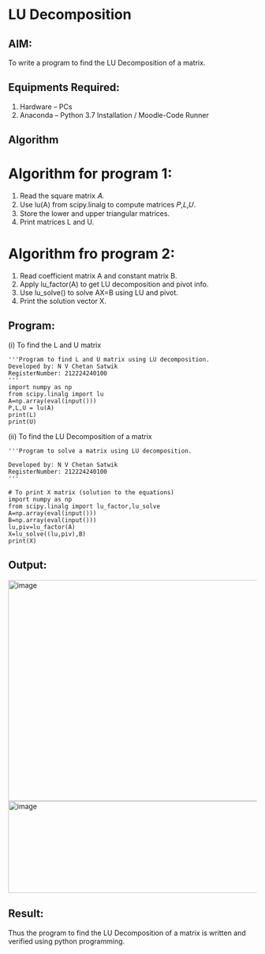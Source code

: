 # LU Decomposition 

## AIM:
To write a program to find the LU Decomposition of a matrix.

## Equipments Required:
1. Hardware – PCs
2. Anaconda – Python 3.7 Installation / Moodle-Code Runner

## Algorithm
# Algorithm for program 1:
1. Read the square matrix 𝐴.
2. Use lu(A) from scipy.linalg to compute matrices 𝑃,𝐿,𝑈.
3. Store the lower and upper triangular matrices.
4. Print matrices L and U.
# Algorithm fro program 2:
1. Read coefficient matrix A and constant matrix B.
2. Apply lu_factor(A) to get LU decomposition and pivot info.
3. Use lu_solve() to solve AX=B using LU and pivot.
4. Print the solution vector X.


## Program:
(i) To find the L and U matrix
```
'''Program to find L and U matrix using LU decomposition.
Developed by: N V Chetan Satwik
RegisterNumber: 212224240100
'''
import numpy as np
from scipy.linalg import lu
A=np.array(eval(input()))
P,L,U = lu(A)
print(L)
print(U)
```
(ii) To find the LU Decomposition of a matrix
```
'''Program to solve a matrix using LU decomposition.

Developed by: N V Chetan Satwik
RegisterNumber: 212224240100
'''

# To print X matrix (solution to the equations)
import numpy as np
from scipy.linalg import lu_factor,lu_solve
A=np.array(eval(input()))
B=np.array(eval(input()))
lu,piv=lu_factor(A)
X=lu_solve((lu,piv),B)
print(X)
```

## Output:
<img width="1175" height="447" alt="image" src="https://github.com/user-attachments/assets/779b9d52-fb50-4b2a-87e7-2fd21a681154" />


<img width="859" height="186" alt="image" src="https://github.com/user-attachments/assets/94a9acd6-7c44-4848-b6cd-74c5c9532980" />

## Result:
Thus the program to find the LU Decomposition of a matrix is written and verified using python programming.

